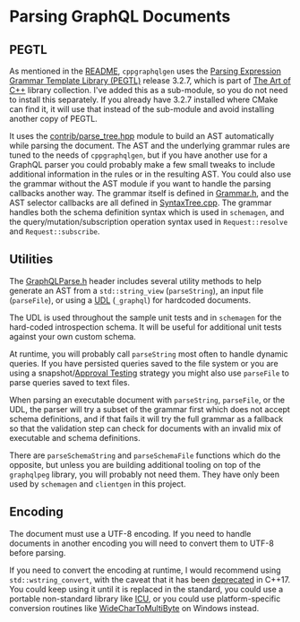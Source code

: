 # Parsing GraphQL Documents

## PEGTL

As mentioned in the [README](../README.md), `cppgraphqlgen` uses the
[Parsing Expression Grammar Template Library (PEGTL)](https://github.com/taocpp/PEGTL)
release 3.2.7, which is part of [The Art of C++](https://taocpp.github.io/)
library collection. I've added this as a sub-module, so you do not need to
install this separately. If you already have 3.2.7 installed where CMake can
find it, it will use that instead of the sub-module and avoid installing
another copy of PEGTL.

It uses the [contrib/parse_tree.hpp](../PEGTL/include/tao/pegtl/contrib/parse_tree.hpp)
module to build an AST automatically while parsing the document. The AST and
the underlying grammar rules are tuned to the needs of `cppgraphqlgen`, but if
you have another use for a GraphQL parser you could probably make a few small
tweaks to include additional information in the rules or in the resulting AST.
You could also use the grammar without the AST module if you want to handle
the parsing callbacks another way. The grammar itself is defined in
[Grammar.h](../include/graphqlservice/internal/Grammar.h), and the AST
selector callbacks are all defined in [SyntaxTree.cpp](../src/SyntaxTree.cpp).
The grammar handles both the schema definition syntax which is used in
`schemagen`, and the query/mutation/subscription operation syntax used in
`Request::resolve` and `Request::subscribe`.

## Utilities

The [GraphQLParse.h](../include/graphqlservice/GraphQLParse.h) header includes
several utility methods to help generate an AST from a `std::string_view`
(`parseString`), an input file (`parseFile`), or using a
[UDL](https://en.cppreference.com/w/cpp/language/user_literal) (`_graphql`)
for hardcoded documents.

The UDL is used throughout the sample unit tests and in `schemagen` for the
hard-coded introspection schema. It will be useful for additional unit tests
against your own custom schema.

At runtime, you will probably call `parseString` most often to handle dynamic
queries. If you have persisted queries saved to the file system or you are
using a snapshot/[Approval Testing](https://approvaltests.com/) strategy you
might also use `parseFile` to parse queries saved to text files.

When parsing an executable document with `parseString`, `parseFile`, or the
UDL, the parser will try a subset of the grammar first which does not accept
schema definitions, and if that fails it will try the full grammar as a
fallback so that the validation step can check for documents with an invalid
mix of executable and schema definitions.

There are `parseSchemaString` and `parseSchemaFile` functions which do the
opposite, but unless you are building additional tooling on top of the
`graphqlpeg` library, you will probably not need them. They have only been used
by `schemagen` and `clientgen` in this project.

## Encoding

The document must use a UTF-8 encoding. If you need to handle documents in
another encoding you will need to convert them to UTF-8 before parsing.

If you need to convert the encoding at runtime, I would recommend using
`std::wstring_convert`, with the caveat that it has been
[deprecated](https://en.cppreference.com/w/cpp/locale/wstring_convert) in
C++17. You could keep using it until it is replaced in the standard, you
could use a portable non-standard library like
[ICU](http://site.icu-project.org/design/cpp), or you could use
platform-specific conversion routines like
[WideCharToMultiByte](https://docs.microsoft.com/en-us/windows/win32/api/stringapiset/nf-stringapiset-widechartomultibyte)
on Windows instead.
